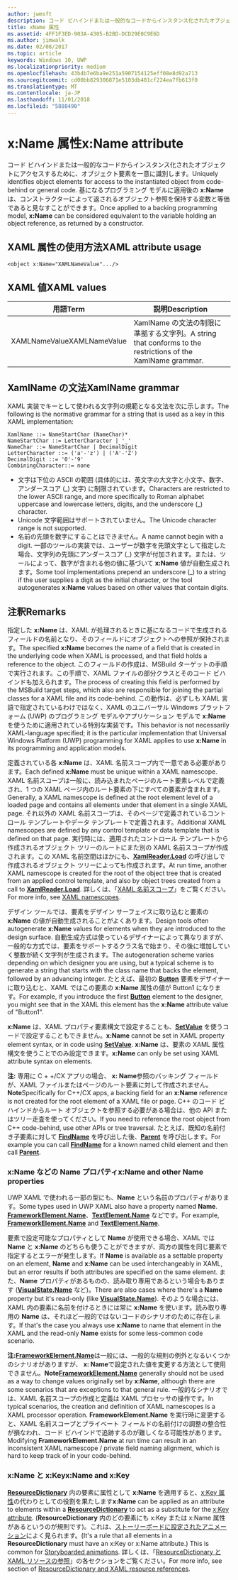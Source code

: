 ```yaml
---
author: jwmsft
description: コード ビハインドまたは一般的なコードからインスタンス化されたオブジェクトにアクセスするために、オブジェクト要素を一意に識別します。
title: xName 属性
ms.assetid: 4FF1F3ED-903A-4305-B2BD-DCD29E0C9E6D
ms.author: jimwalk
ms.date: 02/08/2017
ms.topic: article
keywords: Windows 10, UWP
ms.localizationpriority: medium
ms.openlocfilehash: 43b4b7e6ba9e251a5907154125eff08e8d92a713
ms.sourcegitcommit: cd00bb829306871e5103db481cf224ea7fb613f0
ms.translationtype: MT
ms.contentlocale: ja-JP
ms.lasthandoff: 11/01/2018
ms.locfileid: "5888490"
---
```

# <a name="xname-attribute"></a><span data-ttu-id="40f51-104">x:Name 属性</span><span class="sxs-lookup"><span data-stu-id="40f51-104">x:Name attribute</span></span>


<span data-ttu-id="40f51-105">コード ビハインドまたは一般的なコードからインスタンス化されたオブジェクトにアクセスするために、オブジェクト要素を一意に識別します。</span><span class="sxs-lookup"><span data-stu-id="40f51-105">Uniquely identifies object elements for access to the instantiated object from code-behind or general code.</span></span> <span data-ttu-id="40f51-106">基になるプログラミング モデルに適用後の **x:Name** は、コンストラクターによって返されるオブジェクト参照を保持する変数と等価であると見なすことができます。</span><span class="sxs-lookup"><span data-stu-id="40f51-106">Once applied to a backing programming model, **x:Name** can be considered equivalent to the variable holding an object reference, as returned by a constructor.</span></span>

## <a name="xaml-attribute-usage"></a><span data-ttu-id="40f51-107">XAML 属性の使用方法</span><span class="sxs-lookup"><span data-stu-id="40f51-107">XAML attribute usage</span></span>

``` syntax
<object x:Name="XAMLNameValue".../>
```

## <a name="xaml-values"></a><span data-ttu-id="40f51-108">XAML 値</span><span class="sxs-lookup"><span data-stu-id="40f51-108">XAML values</span></span>

| <span data-ttu-id="40f51-109">用語</span><span class="sxs-lookup"><span data-stu-id="40f51-109">Term</span></span> | <span data-ttu-id="40f51-110">説明</span><span class="sxs-lookup"><span data-stu-id="40f51-110">Description</span></span> |
|------|-------------|
| <span data-ttu-id="40f51-111">XAMLNameValue</span><span class="sxs-lookup"><span data-stu-id="40f51-111">XAMLNameValue</span></span> | <span data-ttu-id="40f51-112">XamlName の文法の制限に準拠する文字列。</span><span class="sxs-lookup"><span data-stu-id="40f51-112">A string that conforms to the restrictions of the XamlName grammar.</span></span> |

##  <a name="xamlname-grammar"></a><span data-ttu-id="40f51-113">XamlName の文法</span><span class="sxs-lookup"><span data-stu-id="40f51-113">XamlName grammar</span></span>

<span data-ttu-id="40f51-114">XAML 実装でキーとして使われる文字列の規範となる文法を次に示します。</span><span class="sxs-lookup"><span data-stu-id="40f51-114">The following is the normative grammar for a string that is used as a key in this XAML implementation:</span></span>

``` syntax
XamlName ::= NameStartChar (NameChar)*
NameStartChar ::= LetterCharacter | '_'
NameChar ::= NameStartChar | DecimalDigit
LetterCharacter ::= ('a'-'z') | ('A'-'Z')
DecimalDigit ::= '0'-'9'
CombiningCharacter::= none
```

-   <span data-ttu-id="40f51-115">文字は下位の ASCII の範囲 (具体的には、英文字の大文字と小文字、数字、アンダースコア (\_) 文字) に制限されています。</span><span class="sxs-lookup"><span data-stu-id="40f51-115">Characters are restricted to the lower ASCII range, and more specifically to Roman alphabet uppercase and lowercase letters, digits, and the underscore (\_) character.</span></span>
-   <span data-ttu-id="40f51-116">Unicode 文字範囲はサポートされていません。</span><span class="sxs-lookup"><span data-stu-id="40f51-116">The Unicode character range is not supported.</span></span>
-   <span data-ttu-id="40f51-117">名前の先頭を数字にすることはできません。</span><span class="sxs-lookup"><span data-stu-id="40f51-117">A name cannot begin with a digit.</span></span> <span data-ttu-id="40f51-118">一部のツールの実装では、ユーザーが数字を先頭文字として指定した場合、文字列の先頭にアンダースコア (\_) 文字が付加されます。または、ツールによって、数字が含まれる他の値に基づいて **x:Name** 値が自動生成されます。</span><span class="sxs-lookup"><span data-stu-id="40f51-118">Some tool implementations prepend an underscore (\_) to a string if the user supplies a digit as the initial character, or the tool autogenerates **x:Name** values based on other values that contain digits.</span></span>

## <a name="remarks"></a><span data-ttu-id="40f51-119">注釈</span><span class="sxs-lookup"><span data-stu-id="40f51-119">Remarks</span></span>

<span data-ttu-id="40f51-120">指定した **x:Name** は、XAML が処理されるときに基になるコードで生成されるフィールドの名前となり、そのフィールドにオブジェクトへの参照が保持されます。</span><span class="sxs-lookup"><span data-stu-id="40f51-120">The specified **x:Name** becomes the name of a field that is created in the underlying code when XAML is processed, and that field holds a reference to the object.</span></span> <span data-ttu-id="40f51-121">このフィールドの作成は、MSBuild ターゲットの手順で実行されます。この手順で、XAML ファイルの部分クラスとそのコード ビハインドも加えられます。</span><span class="sxs-lookup"><span data-stu-id="40f51-121">The process of creating this field is performed by the MSBuild target steps, which also are responsible for joining the partial classes for a XAML file and its code-behind.</span></span> <span data-ttu-id="40f51-122">この動作は、必ずしも XAML 言語で指定されているわけではなく、XAML のユニバーサル Windows プラットフォーム (UWP) のプログラミング モデルやアプリケーション モデルで **x:Name** を使うために適用されている特別な実装です。</span><span class="sxs-lookup"><span data-stu-id="40f51-122">This behavior is not necessarily XAML-language specified; it is the particular implementation that Universal Windows Platform (UWP) programming for XAML applies to use **x:Name** in its programming and application models.</span></span>

<span data-ttu-id="40f51-123">定義されている各 **x:Name** は、XAML 名前スコープ内で一意である必要があります。</span><span class="sxs-lookup"><span data-stu-id="40f51-123">Each defined **x:Name** must be unique within a XAML namescope.</span></span> <span data-ttu-id="40f51-124">XAML 名前スコープは一般に、読み込まれたページのルート要素レベルで定義され、1 つの XAML ページ内のルート要素の下にすべての要素が含まれます。</span><span class="sxs-lookup"><span data-stu-id="40f51-124">Generally, a XAML namescope is defined at the root element level of a loaded page and contains all elements under that element in a single XAML page.</span></span> <span data-ttu-id="40f51-125">それ以外の XAML 名前スコープは、そのページで定義されているコントロール テンプレートやデータ テンプレートで定義されます。</span><span class="sxs-lookup"><span data-stu-id="40f51-125">Additional XAML namescopes are defined by any control template or data template that is defined on that page.</span></span> <span data-ttu-id="40f51-126">実行時には、適用されたコントロール テンプレートから作成されるオブジェクト ツリーのルートにまた別の XAML 名前スコープが作成されます。この XAML 名前空間はほかにも、[**XamlReader.Load**](https://msdn.microsoft.com/library/windows/apps/br228048) の呼び出しで作成されるオブジェクト ツリーによっても作成されます。</span><span class="sxs-lookup"><span data-stu-id="40f51-126">At run time, another XAML namescope is created for the root of the object tree that is created from an applied control template, and also by object trees created from a call to [**XamlReader.Load**](https://msdn.microsoft.com/library/windows/apps/br228048).</span></span> <span data-ttu-id="40f51-127">詳しくは、「[XAML 名前スコープ](xaml-namescopes.md)」をご覧ください。</span><span class="sxs-lookup"><span data-stu-id="40f51-127">For more info, see [XAML namescopes](xaml-namescopes.md).</span></span>

<span data-ttu-id="40f51-128">デザイン ツールでは、要素をデザイン サーフェイスに取り込むと要素の **x:Name** の値が自動生成されることがよくあります。</span><span class="sxs-lookup"><span data-stu-id="40f51-128">Design tools often autogenerate **x:Name** values for elements when they are introduced to the design surface.</span></span> <span data-ttu-id="40f51-129">自動生成方式は使っているデザイナーによって異なりますが、一般的な方式では、要素をサポートするクラス名で始まり、その後に増加していく整数が続く文字列が生成されます。</span><span class="sxs-lookup"><span data-stu-id="40f51-129">The autogeneration scheme varies depending on which designer you are using, but a typical scheme is to generate a string that starts with the class name that backs the element, followed by an advancing integer.</span></span> <span data-ttu-id="40f51-130">たとえば、最初の [**Button**](https://msdn.microsoft.com/library/windows/apps/br209265) 要素をデザイナーに取り込むと、XAML ではこの要素の **x:Name** 属性の値が Button1 になります。</span><span class="sxs-lookup"><span data-stu-id="40f51-130">For example, if you introduce the first [**Button**](https://msdn.microsoft.com/library/windows/apps/br209265) element to the designer, you might see that in the XAML this element has the **x:Name** attribute value of "Button1".</span></span>

<span data-ttu-id="40f51-131">**x:Name** は、XAML プロパティ要素構文で設定することも、[**SetValue**](https://msdn.microsoft.com/library/windows/apps/br242361) を使うコードで設定することもできません。</span><span class="sxs-lookup"><span data-stu-id="40f51-131">**x:Name** cannot be set in XAML property element syntax, or in code using [**SetValue**](https://msdn.microsoft.com/library/windows/apps/br242361).</span></span> <span data-ttu-id="40f51-132">**x:Name** は、要素の XAML 属性構文を使うことでのみ設定できます。</span><span class="sxs-lookup"><span data-stu-id="40f51-132">**x:Name** can only be set using XAML attribute syntax on elements.</span></span>

<span data-ttu-id="40f51-133">**注:** 専用に C + +/CX アプリの場合、 **x: Name**参照のバッキング フィールドが、XAML ファイルまたはページのルート要素に対して作成されません。</span><span class="sxs-lookup"><span data-stu-id="40f51-133">**Note**Specifically for C++/CX apps, a backing field for an **x:Name** reference is not created for the root element of a XAML file or page.</span></span> <span data-ttu-id="40f51-134">C++ のコード ビハインドからルート オブジェクトを参照する必要がある場合は、他の API またはツリー走査を使ってください。</span><span class="sxs-lookup"><span data-stu-id="40f51-134">If you need to reference the root object from C++ code-behind, use other APIs or tree traversal.</span></span> <span data-ttu-id="40f51-135">たとえば、既知の名前付き子要素に対して [**FindName**](https://msdn.microsoft.com/library/windows/apps/br208715) を呼び出した後、[**Parent**](https://msdn.microsoft.com/library/windows/apps/br208739) を呼び出します。</span><span class="sxs-lookup"><span data-stu-id="40f51-135">For example you can call [**FindName**](https://msdn.microsoft.com/library/windows/apps/br208715) for a known named child element and then call [**Parent**](https://msdn.microsoft.com/library/windows/apps/br208739).</span></span>

### <a name="xname-and-other-name-properties"></a><span data-ttu-id="40f51-136">x:Name などの Name プロパティ</span><span class="sxs-lookup"><span data-stu-id="40f51-136">x:Name and other Name properties</span></span>

<span data-ttu-id="40f51-137">UWP XAML で使われる一部の型にも、**Name** という名前のプロパティがあります。</span><span class="sxs-lookup"><span data-stu-id="40f51-137">Some types used in UWP XAML also have a property named **Name**.</span></span> <span data-ttu-id="40f51-138">[**FrameworkElement.Name**](https://msdn.microsoft.com/library/windows/apps/br208735)、[**TextElement.Name**](https://msdn.microsoft.com/library/windows/apps/hh702125) などです。</span><span class="sxs-lookup"><span data-stu-id="40f51-138">For example, [**FrameworkElement.Name**](https://msdn.microsoft.com/library/windows/apps/br208735) and [**TextElement.Name**](https://msdn.microsoft.com/library/windows/apps/hh702125).</span></span>

<span data-ttu-id="40f51-139">要素で設定可能なプロパティとして **Name** が使用できる場合、XAML では **Name** と **x:Name** のどちらも使うことができますが、両方の属性を同じ要素で指定するとエラーが発生します。</span><span class="sxs-lookup"><span data-stu-id="40f51-139">If **Name** is available as a settable property on an element, **Name** and **x:Name** can be used interchangeably in XAML, but an error results if both attributes are specified on the same element.</span></span> <span data-ttu-id="40f51-140">また、**Name** プロパティがあるものの、読み取り専用であるという場合もあります ([**VisualState.Name**](https://msdn.microsoft.com/library/windows/apps/br209031) など)。</span><span class="sxs-lookup"><span data-stu-id="40f51-140">There are also cases where there's a **Name** property but it's read-only (like [**VisualState.Name**](https://msdn.microsoft.com/library/windows/apps/br209031)).</span></span> <span data-ttu-id="40f51-141">そのような場合には、XAML 内の要素に名前を付けるときには常に **x:Name** を使います。読み取り専用の **Name** は、それほど一般的ではないコードのシナリオのために存在します。</span><span class="sxs-lookup"><span data-stu-id="40f51-141">If that's the case you always use **x:Name** to name that element in the XAML and the read-only **Name** exists for some less-common code scenario.</span></span>

<span data-ttu-id="40f51-142">**注:**[**FrameworkElement.Name**](https://msdn.microsoft.com/library/windows/apps/br208735)は一般には、一般的な規則の例外となるいくつかのシナリオがありますが、 **x: Name**で設定された値を変更する方法として使用できません。</span><span class="sxs-lookup"><span data-stu-id="40f51-142">**Note**[**FrameworkElement.Name**](https://msdn.microsoft.com/library/windows/apps/br208735) generally should not be used as a way to change values originally set by **x:Name**, although there are some scenarios that are exceptions to that general rule.</span></span> <span data-ttu-id="40f51-143">一般的なシナリオでは、XAML 名前スコープの作成と定義は XAML プロセッサの操作です。</span><span class="sxs-lookup"><span data-stu-id="40f51-143">In typical scenarios, the creation and definition of XAML namescopes is a XAML processor operation.</span></span> <span data-ttu-id="40f51-144">**FrameworkElement.Name** を実行時に変更すると、XAML 名前スコープとプライベート フィールドの名前付けの調整の整合性が損なわれ、コード ビハインドで追跡するのが難しくなる可能性があります。</span><span class="sxs-lookup"><span data-stu-id="40f51-144">Modifying **FrameworkElement.Name** at run time can result in an inconsistent XAML namescope / private field naming alignment, which is hard to keep track of in your code-behind.</span></span>

### <a name="xname-and-xkey"></a><span data-ttu-id="40f51-145">x:Name と x:Key</span><span class="sxs-lookup"><span data-stu-id="40f51-145">x:Name and x:Key</span></span>

<span data-ttu-id="40f51-146">[**ResourceDictionary**](https://msdn.microsoft.com/library/windows/apps/br208794) 内の要素に属性として **x:Name** を適用すると、[x:Key 属性](x-key-attribute.md)の代わりとしての役割を果たします</span><span class="sxs-lookup"><span data-stu-id="40f51-146">**x:Name** can be applied as an attribute to elements within a [**ResourceDictionary**](https://msdn.microsoft.com/library/windows/apps/br208794) to act as a substitute for the [x:Key attribute](x-key-attribute.md).</span></span> <span data-ttu-id="40f51-147">(**ResourceDictionary** 内のどの要素にも x:Key または x:Name 属性があるというのが規則です)。これは、[ストーリーボードに設定されたアニメーション](https://msdn.microsoft.com/library/windows/apps/mt187354)によく見られます。</span><span class="sxs-lookup"><span data-stu-id="40f51-147">(It's a rule that all elements in a **ResourceDictionary** must have an x:Key or x:Name attribute.) This is common for [Storyboarded animations](https://msdn.microsoft.com/library/windows/apps/mt187354).</span></span> <span data-ttu-id="40f51-148">詳しくは、「[ResourceDictionary と XAML リソースの参照](https://msdn.microsoft.com/library/windows/apps/mt187273)」の各セクションをご覧ください。</span><span class="sxs-lookup"><span data-stu-id="40f51-148">For more info, see section of [ResourceDictionary and XAML resource references](https://msdn.microsoft.com/library/windows/apps/mt187273).</span></span>

